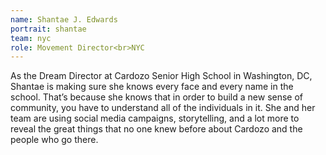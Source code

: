 ```yaml
---
name: Shantae J. Edwards
portrait: shantae
team: nyc
role: Movement Director<br>NYC
---
```


As the Dream Director at Cardozo Senior High School in Washington, DC, Shantae is making sure she knows every face and every name in the school. That’s because she knows that in order to build a new sense of community, you have to understand all of the individuals in it. She and her team are using social media campaigns, storytelling, and a lot more to reveal the great things that no one knew before about Cardozo and the people who go there.